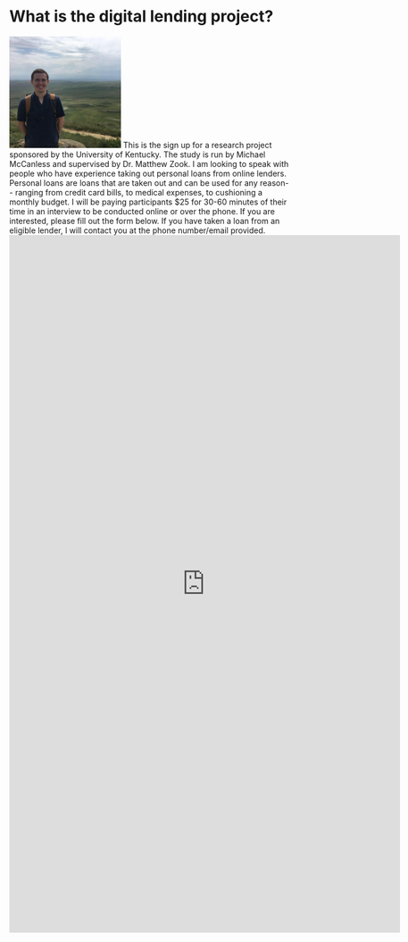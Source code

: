 # What is the digital lending project? 
<img src="images/McCanless_profile.jpg" width="200" >
This is the sign up for a research project sponsored by the University of Kentucky. The study is run by Michael McCanless and supervised by Dr. Matthew Zook. I am looking to speak with people who have experience taking out personal loans from online lenders. Personal loans are loans that are taken out and can be used for any reason-- ranging from credit card bills, to medical expenses, to cushioning a monthly budget. I will be paying participants $25 for 30-60 minutes of their time in an interview to be conducted online or over the phone. If you are interested, please fill out the form below. If you have taken a loan from an eligible lender, I will contact you at the phone number/email provided. 
<iframe src="https://docs.google.com/forms/d/e/1FAIpQLSdSxXiMhsMAXsz0mo0kZg4A3T_elcVnt23WyapckgCjDjSsXA/viewform?embedded=true" width="700" height="1250" frameborder="0" marginheight="0" marginwidth="0">Loading…</iframe>
